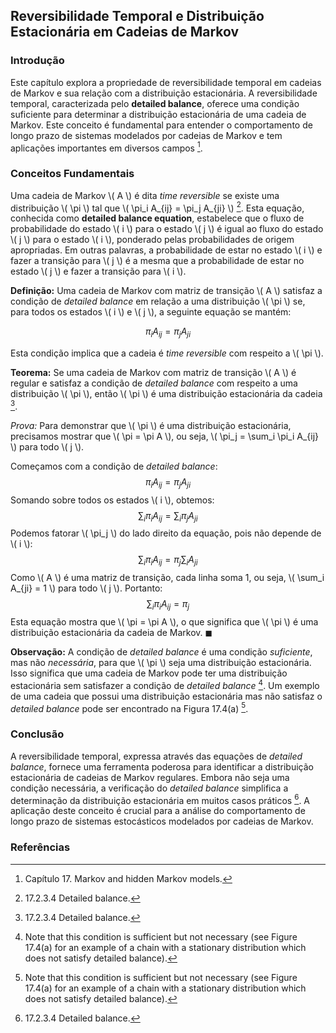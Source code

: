 ## Reversibilidade Temporal e Distribuição Estacionária em Cadeias de Markov

### Introdução
Este capítulo explora a propriedade de reversibilidade temporal em cadeias de Markov e sua relação com a distribuição estacionária. A reversibilidade temporal, caracterizada pelo **detailed balance**, oferece uma condição suficiente para determinar a distribuição estacionária de uma cadeia de Markov. Este conceito é fundamental para entender o comportamento de longo prazo de sistemas modelados por cadeias de Markov e tem aplicações importantes em diversos campos [^596].

### Conceitos Fundamentais

Uma cadeia de Markov \\( A \\) é dita *time reversible* se existe uma distribuição \\( \pi \\) tal que \\( \pi_i A_{ij} = \pi_j A_{ji} \\) [^599]. Esta equação, conhecida como **detailed balance equation**, estabelece que o fluxo de probabilidade do estado \\( i \\) para o estado \\( j \\) é igual ao fluxo do estado \\( j \\) para o estado \\( i \\), ponderado pelas probabilidades de origem apropriadas. Em outras palavras, a probabilidade de estar no estado \\( i \\) e fazer a transição para \\( j \\) é a mesma que a probabilidade de estar no estado \\( j \\) e fazer a transição para \\( i \\).

**Definição:** Uma cadeia de Markov com matriz de transição \\( A \\) satisfaz a condição de *detailed balance* em relação a uma distribuição \\( \pi \\) se, para todos os estados \\( i \\) e \\( j \\), a seguinte equação se mantém:

$$ \pi_i A_{ij} = \pi_j A_{ji} $$

Esta condição implica que a cadeia é *time reversible* com respeito a \\( \pi \\).

**Teorema:** Se uma cadeia de Markov com matriz de transição \\( A \\) é regular e satisfaz a condição de *detailed balance* com respeito a uma distribuição \\( \pi \\), então \\( \pi \\) é uma distribuição estacionária da cadeia [^599].

*Prova:*
Para demonstrar que \\( \pi \\) é uma distribuição estacionária, precisamos mostrar que \\( \pi = \pi A \\), ou seja, \\( \pi_j = \sum_i \pi_i A_{ij} \\) para todo \\( j \\).

Começamos com a condição de *detailed balance*:
$$ \pi_i A_{ij} = \pi_j A_{ji} $$
Somando sobre todos os estados \\( i \\), obtemos:
$$ \sum_i \pi_i A_{ij} = \sum_i \pi_j A_{ji} $$
Podemos fatorar \\( \pi_j \\) do lado direito da equação, pois não depende de \\( i \\):
$$ \sum_i \pi_i A_{ij} = \pi_j \sum_i A_{ji} $$
Como \\( A \\) é uma matriz de transição, cada linha soma 1, ou seja, \\( \sum_i A_{ji} = 1 \\) para todo \\( j \\). Portanto:
$$ \sum_i \pi_i A_{ij} = \pi_j $$
Esta equação mostra que \\( \pi = \pi A \\), o que significa que \\( \pi \\) é uma distribuição estacionária da cadeia de Markov. $\blacksquare$

**Observação:** A condição de *detailed balance* é uma condição *suficiente*, mas não *necessária*, para que \\( \pi \\) seja uma distribuição estacionária. Isso significa que uma cadeia de Markov pode ter uma distribuição estacionária sem satisfazer a condição de *detailed balance* [^600]. Um exemplo de uma cadeia que possui uma distribuição estacionária mas não satisfaz o *detailed balance* pode ser encontrado na Figura 17.4(a) [^600].

### Conclusão
A reversibilidade temporal, expressa através das equações de *detailed balance*, fornece uma ferramenta poderosa para identificar a distribuição estacionária de cadeias de Markov regulares. Embora não seja uma condição necessária, a verificação do *detailed balance* simplifica a determinação da distribuição estacionária em muitos casos práticos [^599]. A aplicação deste conceito é crucial para a análise do comportamento de longo prazo de sistemas estocásticos modelados por cadeias de Markov.

### Referências
[^596]: Capítulo 17. Markov and hidden Markov models.
[^599]: 17.2.3.4 Detailed balance.
[^600]: Note that this condition is sufficient but not necessary (see Figure 17.4(a) for an example of a chain with a stationary distribution which does not satisfy detailed balance).
<!-- END -->